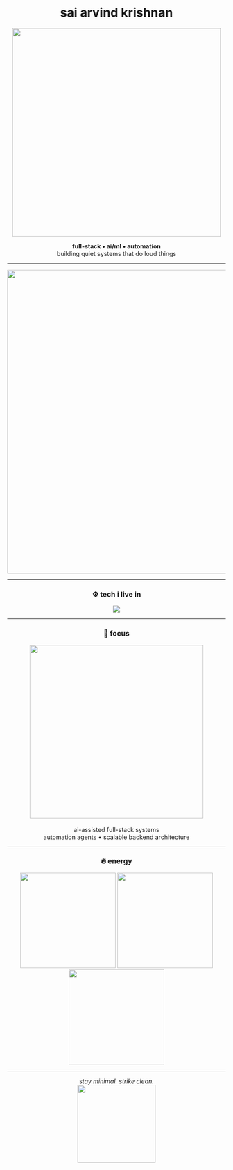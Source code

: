 <h1 align="center">sai arvind krishnan</h1>

<p align="center">
  <img src="https://media.giphy.com/media/YRVP7mapl24G6/giphy.gif" width="480" />
</p>

<p align="center">
  <b>full-stack • ai/ml • automation</b><br/>
  building quiet systems that do loud things
</p>

---

<p align="center">
  <img src="https://media.giphy.com/media/SiMcadhDEZDm1hL1Fq/giphy.gif" width="700" />
</p>

---

<h3 align="center">⚙️ tech i live in</h3>

<p align="center">
  <img src="https://skillicons.dev/icons?i=js,ts,python,react,nodejs,express,fastapi,mongodb,postgresql,docker,gcp,cloudflare&perline=6" />
</p>

---

<h3 align="center">🧠 focus</h3>

<p align="center">
  <img src="https://media.giphy.com/media/pFH5K5Yh1kUqN4YhAq/giphy.gif" width="400" /><br/><br/>
  ai-assisted full-stack systems<br/>
  automation agents • scalable backend architecture
</p>

---

<h3 align="center">🔥 energy</h3>

<p align="center">
  <img src="https://media.giphy.com/media/qU5IxhEldM2sI/giphy.gif" width="220" />
  <img src="https://media.giphy.com/media/l4FGuhL4U2WyjdkaY/giphy.gif" width="220" />
  <img src="https://media.giphy.com/media/H0X0lTdVJd8j0ZfI3b/giphy.gif" width="220" />
</p>

---

<p align="center">
  <i>stay minimal. strike clean.</i><br/>
  <img src="https://media.giphy.com/media/3o6Zt8zb1s9O7vVbW8/giphy.gif" width="180" />
</p>
